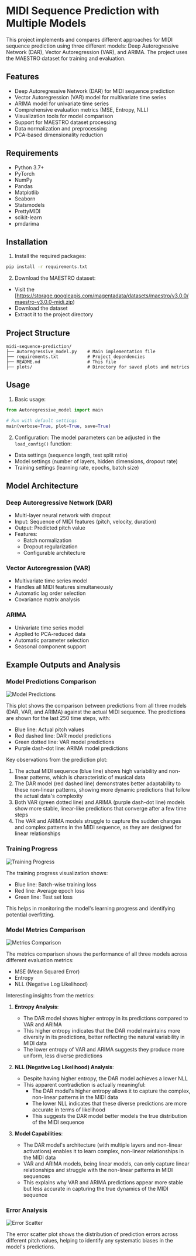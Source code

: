 # MIDI Sequence Prediction with Multiple Models

This project implements and compares different approaches for MIDI sequence prediction using three different models: Deep Autoregressive Network (DAR), Vector Autoregression (VAR), and ARIMA. The project uses the MAESTRO dataset for training and evaluation.

## Features

- Deep Autoregressive Network (DAR) for MIDI sequence prediction
- Vector Autoregression (VAR) model for multivariate time series
- ARIMA model for univariate time series
- Comprehensive evaluation metrics (MSE, Entropy, NLL)
- Visualization tools for model comparison
- Support for MAESTRO dataset processing
- Data normalization and preprocessing
- PCA-based dimensionality reduction

## Requirements

- Python 3.7+
- PyTorch
- NumPy
- Pandas
- Matplotlib
- Seaborn
- Statsmodels
- PrettyMIDI
- scikit-learn
- pmdarima

## Installation


1. Install the required packages:
```bash
pip install -r requirements.txt
```

2. Download the MAESTRO dataset:
- Visit the [https://storage.googleapis.com/magentadata/datasets/maestro/v3.0.0/maestro-v3.0.0-midi.zip)
- Download the dataset
- Extract it to the project directory

## Project Structure

```
midi-sequence-prediction/
├── Autoregressive_model.py    # Main implementation file
├── requirements.txt           # Project dependencies
├── README.md                  # This file
├── plots/                     # Directory for saved plots and metrics
```

## Usage

1. Basic usage:
```python
from Autoregressive_model import main

# Run with default settings
main(verbose=True, plot=True, save=True)
```

2. Configuration:
The model parameters can be adjusted in the `load_config()` function:
- Data settings (sequence length, test split ratio)
- Model settings (number of layers, hidden dimensions, dropout rate)
- Training settings (learning rate, epochs, batch size)

## Model Architecture

### Deep Autoregressive Network (DAR)
- Multi-layer neural network with dropout
- Input: Sequence of MIDI features (pitch, velocity, duration)
- Output: Predicted pitch value
- Features:
  - Batch normalization
  - Dropout regularization
  - Configurable architecture

### Vector Autoregression (VAR)
- Multivariate time series model
- Handles all MIDI features simultaneously
- Automatic lag order selection
- Covariance matrix analysis

### ARIMA
- Univariate time series model
- Applied to PCA-reduced data
- Automatic parameter selection
- Seasonal component support

## Example Outputs and Analysis

### Model Predictions Comparison
![Model Predictions](plots/plots/model_predictions_comparison.png)

This plot shows the comparison between predictions from all three models (DAR, VAR, and ARIMA) against the actual MIDI sequence. The predictions are shown for the last 250 time steps, with:
- Blue line: Actual pitch values
- Red dashed line: DAR model predictions
- Green dotted line: VAR model predictions
- Purple dash-dot line: ARIMA model predictions

Key observations from the prediction plot:
1. The actual MIDI sequence (blue line) shows high variability and non-linear patterns, which is characteristic of musical data
2. The DAR model (red dashed line) demonstrates better adaptability to these non-linear patterns, showing more dynamic predictions that follow the actual data's complexity
3. Both VAR (green dotted line) and ARIMA (purple dash-dot line) models show more stable, linear-like predictions that converge after a few time steps
4. The VAR and ARIMA models struggle to capture the sudden changes and complex patterns in the MIDI sequence, as they are designed for linear relationships

### Training Progress
![Training Progress](plots/plots/loss_curve.png)

The training progress visualization shows:
- Blue line: Batch-wise training loss
- Red line: Average epoch loss
- Green line: Test set loss

This helps in monitoring the model's learning progress and identifying potential overfitting.

### Model Metrics Comparison
![Metrics Comparison](plots/plots/metrics_comparison.png)

The metrics comparison shows the performance of all three models across different evaluation metrics:
- MSE (Mean Squared Error)
- Entropy
- NLL (Negative Log Likelihood)

Interesting insights from the metrics:
1. **Entropy Analysis**:
   - The DAR model shows higher entropy in its predictions compared to VAR and ARIMA
   - This higher entropy indicates that the DAR model maintains more diversity in its predictions, better reflecting the natural variability in MIDI data
   - The lower entropy of VAR and ARIMA suggests they produce more uniform, less diverse predictions

2. **NLL (Negative Log Likelihood) Analysis**:
   - Despite having higher entropy, the DAR model achieves a lower NLL
   - This apparent contradiction is actually meaningful:
     - The DAR model's higher entropy allows it to capture the complex, non-linear patterns in the MIDI data
     - The lower NLL indicates that these diverse predictions are more accurate in terms of likelihood
     - This suggests the DAR model better models the true distribution of the MIDI sequence

3. **Model Capabilities**:
   - The DAR model's architecture (with multiple layers and non-linear activations) enables it to learn complex, non-linear relationships in the MIDI data
   - VAR and ARIMA models, being linear models, can only capture linear relationships and struggle with the non-linear patterns in MIDI sequences
   - This explains why VAR and ARIMA predictions appear more stable but less accurate in capturing the true dynamics of the MIDI sequence

### Error Analysis
![Error Scatter](plots/plots/error_scatter.png)

The error scatter plot shows the distribution of prediction errors across different pitch values, helping to identify any systematic biases in the model's predictions.


